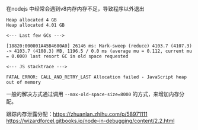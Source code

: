 在nodejs 中经常会遇到v8内存内存不足，导致程序以外退出

```text
Heap allocated 4 GB
Heap allocated 4.01 GB

<--- Last few GCs --->

[18820:000001A45B4680A0] 26146 ms: Mark-sweep (reduce) 4103.7 (4107.3) -> 4103.7 (4108.3) MB, 1196.5 / 0.0 ms (average mu = 0.112, current mu = 0.000) last resort GC in old space requested

<--- JS stacktrace --->

FATAL ERROR: CALL_AND_RETRY_LAST Allocation failed - JavaScript heap out of memory
```

一般的解决方式通过调用 `--max-old-space-size=8000` 的方式，来增加内存分配。

跟踪内存泄露分配：https://zhuanlan.zhihu.com/p/58971111
https://wizardforcel.gitbooks.io/node-in-debugging/content/2.2.html